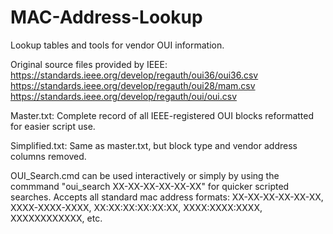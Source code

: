 # MAC-Address-Lookup
Lookup tables and tools for vendor OUI information.

Original source files provided by IEEE:
https://standards.ieee.org/develop/regauth/oui36/oui36.csv
https://standards.ieee.org/develop/regauth/oui28/mam.csv
https://standards.ieee.org/develop/regauth/oui/oui.csv

Master.txt: Complete record of all IEEE-registered OUI blocks reformatted for easier script use.

Simplified.txt: Same as master.txt, but block type and vendor address columns removed.

OUI_Search.cmd can be used interactively or simply by using the commmand "oui_search XX-XX-XX-XX-XX-XX" for quicker scripted searches. Accepts all standard mac address formats: XX-XX-XX-XX-XX-XX, XXXX-XXXX-XXXX, XX:XX:XX:XX:XX:XX, XXXX:XXXX:XXXX, XXXXXXXXXXXX, etc.
